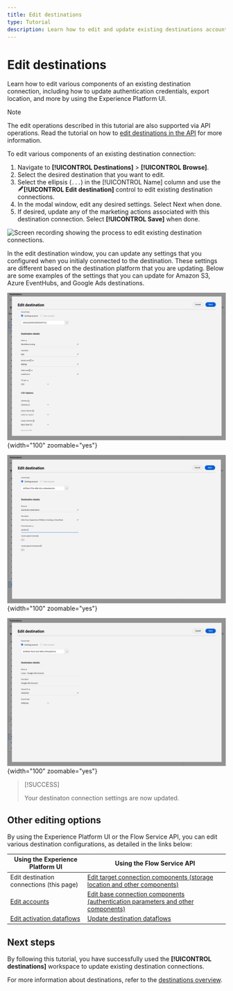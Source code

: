 ```yaml
---
title: Edit destinations
type: Tutorial
description: Learn how to edit and update existing destinations accounts in the Adobe Experience Platform UI
---
```

# Edit destinations

Learn how to edit various components of an existing destination connection, including how to update authentication credentials, export location, and more by using the Experience Platform UI.

>[!NOTE]
>
> The edit operations described in this tutorial are also supported via API operations. Read the tutorial on how to [edit destinations in the API](/help/destinations/api/edit-destination.md) for more information.

To edit various components of an existing destination connection: 

1. Navigate to **[!UICONTROL Destinations]** > **[!UICONTROL Browse]**.
2. Select the desired destination that you want to edit.
3. Select the ellipsis (`...`) in the [!UICONTROL Name] column and use the ![Edit destination control](/help/images/icons/edit.png)**[!UICONTROL Edit destination]** control to edit existing destination connections.
4. In the modal window, edit any desired settings. Select Next when done. 
5. If desired, update any of the marketing actions associated with this destination connection. Select **[!UICONTROL Save]** when done.

![Screen recording showing the process to edit existing destination connections.](/help/destinations/assets/ui/edit-destinations/edit-destinations-recording.gif)

In the edit destination window, you can update any settings that you configured when you initialy connected to the destination. These settings are different based on the destination platform that you are updating. Below are some examples of the settings that you can update for Amazon S3, Azure EventHubs, and Google Ads destinations.

![Edit destination screen for the Amazon S3 destination.](/help/destinations/assets/ui/edit-destinations/edit-amazon-s3-connection.png){width="100" zoomable="yes"}

![Edit destination screen for the Azure EventHubs destination.](/help/destinations/assets/ui/edit-destinations/edit-eventhubs-connection.png){width="100" zoomable="yes"}

![Edit destination screen for the Google Ads destination.](/help/destinations/assets/ui/edit-destinations/edit-google-ads-connection.png){width="100" zoomable="yes"}

>[!SUCCESS]
>
>Your destinaton connection settings are now updated.

## Other editing options

By using the Experience Platform UI or the Flow Service API, you can edit various destination configurations, as detailed in the links below:

|Using the Experience Platform UI | Using the Flow Service API |
|---------|----------|
| Edit destination connections (this page) | [Edit target connection components (storage location and other components)](/help/destinations/api/edit-destination.md#patch-target-connection) |
| [Edit accounts](/help/destinations/ui/update-accounts.md) | [Edit base connection components (authentication parameters and other components)](/help/destinations/api/edit-destination.md#patch-base-connection) |
| [Edit activation dataflows](/help/destinations/ui/edit-activation.md) | [Update destination dataflows](/help/destinations/api/update-destination-dataflows.md) |

## Next steps

By following this tutorial, you have successfully used the **[!UICONTROL destinations]** workspace to update existing destination connections.

For more information about destinations, refer to the [destinations overview](../catalog/overview.md).
